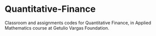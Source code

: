 # Quantitative-Finance
Classroom and assignments codes for Quantitative Finance, in Applied Mathematics course at Getulio Vargas Foundation.
